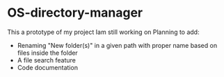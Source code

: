 # OS-directory-manager
This a prototype of my project Iam still working on
Planning to add:
- Renaming "New folder(s)" in a given path with proper name based on files inside the folder 
- A file search feature
- Code documentation
